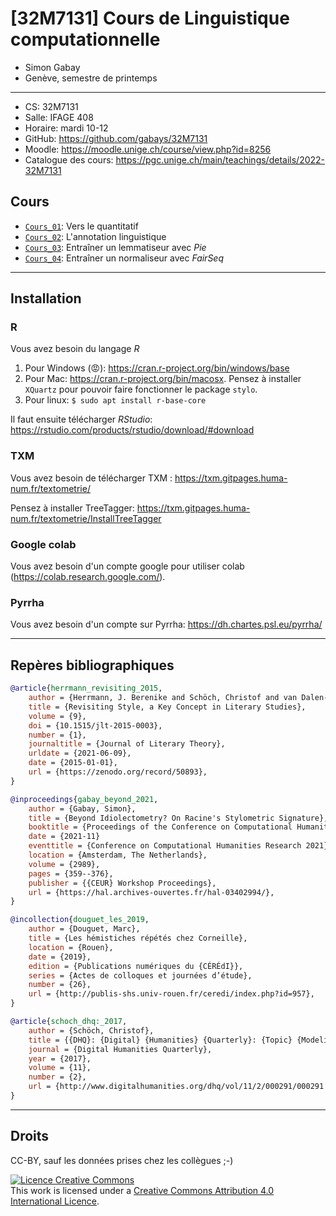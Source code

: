 # \[32M7131\] Cours de Linguistique computationnelle

* Simon Gabay
* Genève, semestre de printemps

---
* CS: 32M7131
* Salle: IFAGE 408
* Horaire: mardi 10-12
* GitHub: https://github.com/gabays/32M7131
* Moodle: https://moodle.unige.ch/course/view.php?id=8256
* Catalogue des cours: https://pgc.unige.ch/main/teachings/details/2022-32M7131

## Cours

* [`Cours_01`](https://github.com/gabays/32M7131/tree/Norm/Cours_01): Vers le quantitatif
* [`Cours_02`](https://github.com/gabays/32M7131/tree/Norm/Cours_02): L'annotation linguistique
* [`Cours_03`](https://github.com/gabays/32M7131/tree/Norm/Cours_03): Entraîner un lemmatiseur avec _Pie_
* [`Cours_04`](https://github.com/gabays/32M7131/tree/Norm/Cours_04): Entraîner un normaliseur avec _FairSeq_

---
## Installation

### R

Vous avez besoin du langage _R_
1. Pour Windows (😡): https://cran.r-project.org/bin/windows/base
2. Pour Mac: https://cran.r-project.org/bin/macosx. Pensez à installer `XQuartz` pour pouvoir faire fonctionner le package `stylo`.
3. Pour linux: `$ sudo apt install r-base-core`

Il faut ensuite télécharger _RStudio_: https://rstudio.com/products/rstudio/download/#download

### TXM

Vous avez besoin de télécharger TXM : https://txm.gitpages.huma-num.fr/textometrie/

Pensez à installer TreeTagger: https://txm.gitpages.huma-num.fr/textometrie/InstallTreeTagger

### Google colab

Vous avez besoin d'un compte google pour utiliser colab (https://colab.research.google.com/).

### Pyrrha

Vous avez besoin d'un compte sur Pyrrha: https://dh.chartes.psl.eu/pyrrha/


---
## Repères bibliographiques

```bibtex
@article{herrmann_revisiting_2015,
	author = {Herrmann, J. Berenike and Schöch, Christof and van Dalen-Oskam, Karina},
	title = {Revisiting Style, a Key Concept in Literary Studies},
	volume = {9},
	doi = {10.1515/jlt-2015-0003},
	number = {1},
	journaltitle = {Journal of Literary Theory},
	urldate = {2021-06-09},
	date = {2015-01-01},
	url = {https://zenodo.org/record/50893},
}
```

```bibtex
@inproceedings{gabay_beyond_2021,
	author = {Gabay, Simon},
	title = {Beyond Idiolectometry? On Racine's Stylometric Signature},
	booktitle = {Proceedings of the Conference on Computational Humanities Research 2021},
	date = {2021-11}
	eventtitle = {Conference on Computational Humanities Research 2021},
	location = {Amsterdam, The Netherlands},
	volume = {2989},
	pages = {359--376},
	publisher = {{CEUR} Workshop Proceedings},
	url = {https://hal.archives-ouvertes.fr/hal-03402994/},
}
```

```bibtex
@incollection{douguet_les_2019,
	author = {Douguet, Marc},
	title = {Les hémistiches répétés chez Corneille},
	location = {Rouen},
	date = {2019},
	edition = {Publications numériques du {CÉRÉdI}},
	series = {Actes de colloques et journées d’étude},
	number = {26},
	url = {http://publis-shs.univ-rouen.fr/ceredi/index.php?id=957},
}
```

```bibtex
@article{schoch_dhq:_2017,
	author = {Schöch, Christof},
	title = {{DHQ}: {Digital} {Humanities} {Quarterly}: {Topic} {Modeling} {Genre}: {An} {Exploration} of {French} {Classical} and {Enlightenment} {Drama}},
	journal = {Digital Humanities Quarterly},
	year = {2017},
	volume = {11},
	number = {2},
	url = {http://www.digitalhumanities.org/dhq/vol/11/2/000291/000291.html},
}
```

---
## Droits
CC-BY, sauf les données prises chez les collègues ;-)

<a rel="license" href="http://creativecommons.org/licenses/by-sa/4.0/"><img alt="Licence Creative Commons" style="border-width:0" src="https://i.creativecommons.org/l/by-sa/4.0/88x31.png" /></a><br />This work is licensed under a <a rel="license" href="http://creativecommons.org/licenses/by-sa/4.0/">Creative Commons Attribution 4.0 International Licence</a>.
